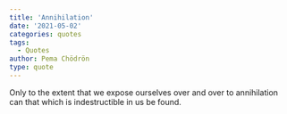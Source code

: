 ```yaml
---
title: 'Annihilation'
date: '2021-05-02'
categories: quotes
tags:
  - Quotes
author: Pema Chödrön
type: quote
---
```


Only to the extent that we expose ourselves over and over to annihilation can that which is indestructible in us be found.
